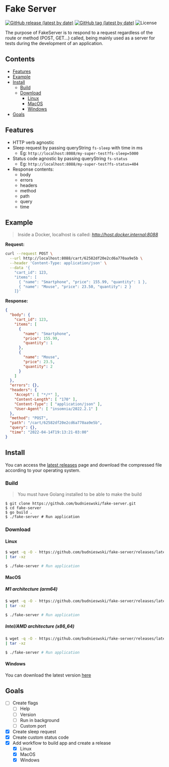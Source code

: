 # Fake Server
[![GitHub release (latest by date)](https://img.shields.io/github/v/release/budnieswski/fake-server?color=green&style=flat-square)](https://github.com/budnieswski/fake-server/releases/latest)
[![GitHub tag (latest by date)](https://img.shields.io/github/v/tag/budnieswski/fake-server?style=flat-square)](https://github.com/budnieswski/fake-server/tags)
![License](https://img.shields.io/dub/l/vibe-d.svg?style=flat-square)

The purpose of FakeServer is to respond to a request regardless of the route or method (POST, GET...) called, being mainly used as a server for tests during the development of an application.

## Contents
- [Features](#features)
- [Example](#example)
- [Install](#install)
    - [Build](#build)
    - [Download](#download)
        - [Linux](#linux)
        - [MacOS](#macos)
        - [Windows](#windows)
- [Goals](#goals)

## Features
- HTTP verb agnostic
- Sleep request by passing queryString `fs-sleep` with time in ms
  - Eg: `http://localhost:8088/my-super-test?fs-sleep=5000`
- Status code agnostic by passing queryString `fs-status`
  - Eg: `http://localhost:8088/my-super-test?fs-status=404`
- Response contents:
  - body
  - errors
  - headers
  - method
  - path
  - query
  - time

## Example
> Inside a Docker, localhost is called: *http://host.docker.internal:8088*

**Request:**
```bash
curl --request POST \
  --url http://localhost:8088/cart/62582df20e2cd6a770aa9e5b \
  --header 'Content-Type: application/json' \
  --data '{
    "cart_id": 123,
    "items": [
      { "name": "Smartphone", "price": 155.99, "quantity": 1 },
      { "name": "Mouse", "price": 23.50, "quantity": 2 }
    ]}'
```

**Response:**
```json
{
  "body": {
    "cart_id": 123,
    "items": [
      {
        "name": "Smartphone",
        "price": 155.99,
        "quantity": 1
      },
      {
        "name": "Mouse",
        "price": 23.5,
        "quantity": 2
      }
    ]
  },
  "errors": {},
  "headers": {
    "Accept": [ "*/*" ],
    "Content-Length": [ "170" ],
    "Content-Type": [ "application/json" ],
    "User-Agent": [ "insomnia/2022.2.1" ]
  },
  "method": "POST",
  "path": "/cart/62582df20e2cd6a770aa9e5b",
  "query": {},
  "time": "2022-04-14T19:13:21-03:00"
}
```

## Install
You can access the [latest releases](https://github.com/budnieswski/fake-server/releases/latest) page and download the compressed file according to your operating system.

### Build
> You must have Golang installed to be able to make the build
```shell
$ git clone https://github.com/budnieswski/fake-server.git
$ cd fake-server
$ go build .
$ ./fake-server # Run application
```

### Download
#### Linux
```bash
$ wget -q -O - https://github.com/budnieswski/fake-server/releases/latest/download/fake-server_Linux_x86_64.tar.gz \
| tar -xz

$ ./fake-server # Run application
```

#### MacOS
##### M1 architecture (arm64)
```bash
$ wget -q -O - https://github.com/budnieswski/fake-server/releases/latest/download/fake-server_macOS_arm64.tar.gz \
| tar -xz

$ ./fake-server # Run application
```
##### Intel/AMD architecture (x86_64)
```bash
$ wget -q -O - https://github.com/budnieswski/fake-server/releases/latest/download/fake-server_macOS_x86_64.tar.gz \
| tar -xz

$ ./fake-server # Run application
```

#### Windows
You can download the latest version [here](https://github.com/budnieswski/fake-server/releases/latest/download/fake-server_Windows_x86_64.zip)

## Goals
- [ ] Create flags
    - [ ] Help
    - [ ] Version
    - [ ] Run in background
    - [ ] Custom port
- [X] Create sleep request
- [X] Create custom status code
- [X] Add workflow to build app and create a release
    - [X] Linux
    - [X] MacOS
    - [X] Windows